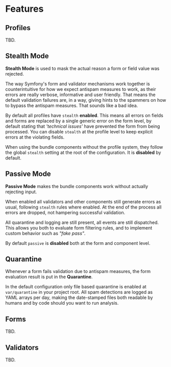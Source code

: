 # Features

## Profiles

TBD.

## Stealth Mode

**Stealth Mode** is used to mask the actual reason a form or field value was rejected.

The way Symfony's form and validator mechanisms work together is counterintuitive for how we expect antispam measures
to work, as their errors are really verbose, informative and user friendly. That means the default validation failures
are, in a way, giving hints to the spammers on how to bypass the antispam measures. That sounds like a bad idea.

By default all profiles have `stealth` **enabled**. This means all errors on fields and forms are replaced by a single
generic error on the form level, by default stating that *'technical issues'* have prevented the form from being
processed. You can disable `stealth` at the profile level to keep explicit errors at the violating fields.

When using the bundle components without the profile system, they follow the global `stealth` setting at the root of
the configuration. It is **disabled** by default.

## Passive Mode

**Passive Mode** makes the bundle components work without actually rejecting input.

When enabled all validators and other components still generate errors as usual, following `stealth` rules where
enabled. At the end of the process all errors are dropped, not hampering successful validation.

All quarantine and logging are still present, all events are still dispatched. This allows you both to evaluate form
filtering rules, and to implement custom behavior such as *"fake pass"*.

By default `passive` is **disabled** both at the form and component level.

## Quarantine

Whenever a form fails validation due to antispam measures, the form evaluation result is put in the **Quarantine**.

In the default configuration only file based quarantine is enabled at `var/quarantine` in your project root. All
spam detections are logged as YAML arrays per day, making the date-stamped files both readable by humans and by code
should you want to run analysis.

## Forms

TBD.

## Validators

TBD.
